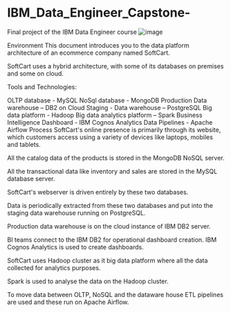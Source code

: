 # IBM_Data_Engineer_Capstone-
Final project of the IBM Data Engineer course
![image](https://github.com/gbased/IBM_Data_Engineer_Capstone-main/assets/139152629/facff608-ca58-46c1-9eb6-19197653657e)

Environment
This document introduces you to the data platform architecture of an ecommerce company named SoftCart.

SoftCart uses a hybrid architecture, with some of its databases on premises and some on cloud.

Tools and Technologies:

OLTP database - MySQL
NoSql database - MongoDB
Production Data warehouse – DB2 on Cloud
Staging - Data warehouse – PostgreSQL
Big data platform - Hadoop
Big data analytics platform – Spark
Business Intelligence Dashboard - IBM Cognos Analytics
Data Pipelines - Apache Airflow
Process
SoftCart's online presence is primarily through its website, which customers access using a variety of devices like laptops, mobiles and tablets.

All the catalog data of the products is stored in the MongoDB NoSQL server.

All the transactional data like inventory and sales are stored in the MySQL database server.

SoftCart's webserver is driven entirely by these two databases.

Data is periodically extracted from these two databases and put into the staging data warehouse running on PostgreSQL.

Production data warehouse is on the cloud instance of IBM DB2 server.

BI teams connect to the IBM DB2 for operational dashboard creation. IBM Cognos Analytics is used to create dashboards.

SoftCart uses Hadoop cluster as it big data platform where all the data collected for analytics purposes.

Spark is used to analyse the data on the Hadoop cluster.

To move data between OLTP, NoSQL and the dataware house ETL pipelines are used and these run on Apache Airflow.
